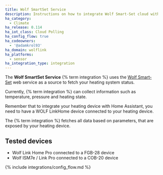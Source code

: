 ```yaml
---
title: Wolf SmartSet Service
description: Instructions on how to integrate Wolf Smart-Set cloud within Home Assistant.
ha_category:
  - Climate
ha_release: 0.114
ha_iot_class: Cloud Polling
ha_config_flow: true
ha_codeowners:
  - '@adamkrol93'
ha_domain: wolflink
ha_platforms:
  - sensor
ha_integration_type: integration
---
```


The **Wolf SmartSet Service** {% term integration %} uses the [Wolf Smart-Set](https://www.wolf-smartset.com/) web service as a source to fetch your heating system status.

Currently, {% term integration %} can collect information such as temperature, pressure and heating state.

Remember that to integrate your heating device with Home Assistant, you need to have a WOLF LinkHome device connected to your heating device.

The {% term integration %} fetches all data based on parameters, that are exposed by your heating device.

## Tested devices

- Wolf Link Home Pro connected to a FGB-28 device
- Wolf ISM7e / Link Pro connected to a COB-20 device

{% include integrations/config_flow.md %}
